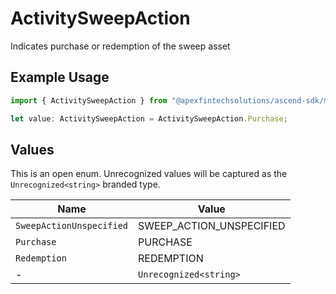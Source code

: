 # ActivitySweepAction

Indicates purchase or redemption of the sweep asset

## Example Usage

```typescript
import { ActivitySweepAction } from "@apexfintechsolutions/ascend-sdk/models/components";

let value: ActivitySweepAction = ActivitySweepAction.Purchase;
```

## Values

This is an open enum. Unrecognized values will be captured as the `Unrecognized<string>` branded type.

| Name                     | Value                    |
| ------------------------ | ------------------------ |
| `SweepActionUnspecified` | SWEEP_ACTION_UNSPECIFIED |
| `Purchase`               | PURCHASE                 |
| `Redemption`             | REDEMPTION               |
| -                        | `Unrecognized<string>`   |